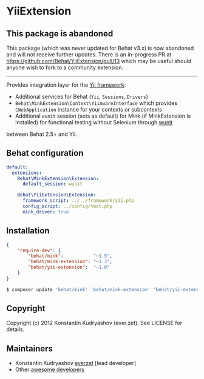 YiiExtension
============


This package is abandoned
-------------------------

This package (which was never updated for Behat v3.x) is now abandoned and will not receive further updates.
There is an in-progress PR at https://github.com/Behat/YiiExtension/pull/13 which may be useful should 
anyone wish to fork to a community extension.

---

Provides integration layer for the [Yii framework](http://www.yiiframework.com/):

* Additional services for Behat (`Yii`, `Sessions`, `Drivers`)
* `Behat\MinkExtension\Context\YiiAwareInterface` which provides `CWebApplication`
  instance for your contexts or subcontexts
* Additional `wunit` session (sets as default) for Mink (if MinkExtension is installed)
  for functional testing without Selenium through [wunit](http://www.yiiframework.com/extension/wunit)

between Behat 2.5+ and Yii.

Behat configuration
-------------------

```yml
default:
  extensions:
    Behat\MinkExtension\Extension:
      default_session: wunit

    Behat\YiiExtension\Extension:
      framework_script: ../../framework/yii.php
      config_script: ../config/test.php
      mink_driver: true
```

Installation
------------

```json
{
    "require-dev": {
        "behat/mink":           "~1.5",
		"behat/mink-extension": "~1.3",
		"behat/yii-extension":  "~1.0"
    }
}
```

```bash
$ composer update 'behat/mink' 'behat/mink-extension' 'behat/yii-extension'
```

Copyright
---------

Copyright (c) 2012 Konstantin Kudryashov (ever.zet). See LICENSE for details.

Maintainers
-----------

* Konstantin Kudryashov [everzet](http://github.com/everzet) [lead developer]
* Other [awesome developers](https://github.com/Behat/YiiExtension/graphs/contributors)
